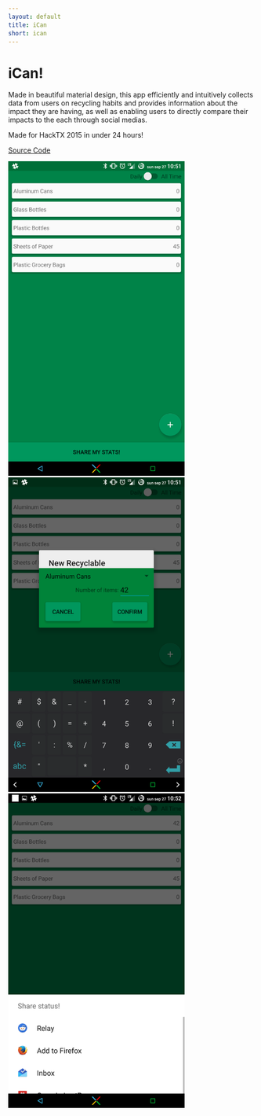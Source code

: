 ```yaml
---
layout: default
title: iCan
short: ican
---
```

# iCan!

Made in beautiful material design, this app efficiently and intuitively collects data from users on recycling habits and provides information about the impact they are having, as well as enabling users to directly compare their impacts to the each through social medias.

Made for HackTX 2015 in under 24 hours!

[Source Code](https://github.com/thepaperpilot/Computer-Science-Kiosk)

<div style="overflow:hidden;">
  <img src="./Screenshots/Screenshot_2015-09-27-10-51-38.png" alt="Snapshot 1" width="360" height="640">
  <img src="./Screenshots/Screenshot_2015-09-27-10-51-49.png" alt="Snapshot 2" width="360" height="640">
  <img src="./Screenshots/Screenshot_2015-09-27-10-52-23.png" alt="Snapshot 3" width="360" height="640">
</div>
